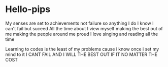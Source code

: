 # Hello-pips
My senses are set to achievements not failure so anything I do I know I can't fail but suceed
All the time about I view myself making the best out of me making the people around me proud 
I love singing and reading all the time

Learning to codes is the least of my problems cause i know once i set my mind to it I CANT FAIL AND I WILL THE BEST OUT IF IT NO MATTER THE COST 
